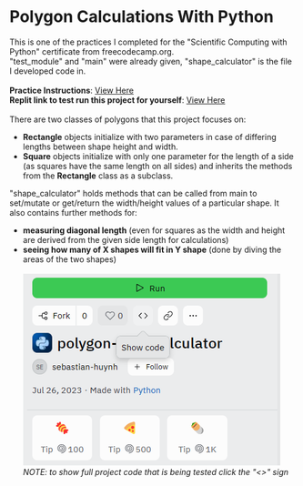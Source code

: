 # Polygon Calculations With Python
This is one of the practices I completed for the "Scientific Computing with Python" certificate from freecodecamp.org. <br>
"test_module" and "main" were already given, "shape_calculator" is the file I developed code in. <br><br>
**Practice Instructions**: [View Here](https://www.freecodecamp.org/learn/scientific-computing-with-python/scientific-computing-with-python-projects/polygon-area-calculator) <br>
**Replit link to test run this project for yourself**: [View Here](https://replit.com/@sebastian-huynh/polygon-area-calculator) <br><br>
There are two classes of polygons that this project focuses on: <br>
- **Rectangle** objects initialize with two parameters in case of differing lengths between shape height and width. <br>
- **Square** objects initialize with only one parameter for the length of a side (as squares have the same length on all sides) and inherits the methods from the **Rectangle** class as a subclass. <br>

<!-- -->

"shape_calculator" holds methods that can be called from main to set/mutate or get/return the width/height values of a particular shape. It also contains further methods for: <br>
- **measuring diagonal length** (even for squares as the width and height are derived from the given side length for calculations)
- **seeing how many of X shapes will fit in Y shape** (done by diving the areas of the two shapes) <br><br>
![image](https://github.com/sebastian-huynh/polygon-area-calculator/blob/main/Screenshot%202023-12-26%20233928.png) <br>
_NOTE: to show full project code that is being tested click the "<>" sign_
